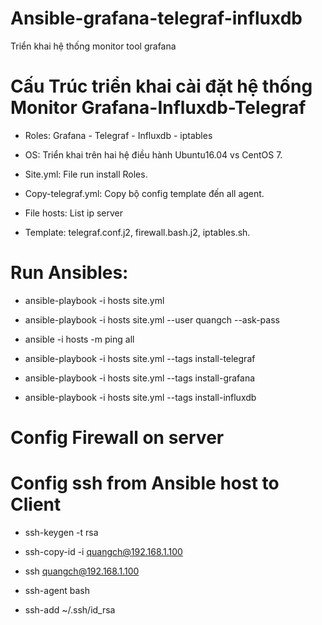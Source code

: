 # Ansible-grafana-telegraf-influxdb
Triển khai hệ thống monitor tool grafana

# Cấu Trúc triển khai cài đặt hệ thống Monitor Grafana-Influxdb-Telegraf
- Roles: Grafana - Telegraf - Influxdb - iptables

- OS: Triển khai trên hai hệ điều hành Ubuntu16.04 vs CentOS 7.

- Site.yml: File run install Roles.

- Copy-telegraf.yml: Copy bộ config template đến all agent.

- File hosts: List ip server

- Template: telegraf.conf.j2, firewall.bash.j2, iptables.sh. 

# Run Ansibles:

- ansible-playbook -i hosts site.yml

- ansible-playbook -i hosts site.yml --user quangch --ask-pass

- ansible -i hosts -m ping all

- ansible-playbook -i hosts site.yml --tags install-telegraf
  
- ansible-playbook -i hosts site.yml --tags install-grafana
  
- ansible-playbook -i hosts site.yml --tags install-influxdb

# Config Firewall on server 




# Config ssh from Ansible host to Client

- ssh-keygen -t rsa
  
- ssh-copy-id -i quangch@192.168.1.100
  
- ssh quangch@192.168.1.100
 
- ssh-agent bash
  
- ssh-add ~/.ssh/id_rsa


  


